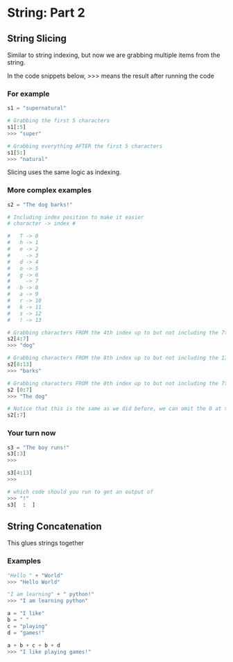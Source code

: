 # String: Part 2

## String Slicing

Similar to string indexing, but now we are grabbing multiple items from the string.

In the code snippets below, >>> means the result after running the code

### For example

```python
s1 = "supernatural"

# Grabbing the first 5 characters
s1[:5]
>>> "super"

# Grabbing everything AFTER the first 5 characters
s1[5:]
>>> "natural"
```

Slicing uses the same logic as indexing.

### More complex examples

```python
s2 = "The dog barks!"

# Including index position to make it easier
# character -> index #

#   T -> 0
#   h -> 1
#   e -> 2
#     -> 3
#   d -> 4
#   o -> 5
#   g -> 6
#     -> 7
#   b -> 8
#   a -> 9
#   r -> 10
#   k -> 11
#   s -> 12
#   ! -> 13

# Grabbing characters FROM the 4th index up to but not including the 7th index
s2[4:7]
>>> "dog"

# Grabbing characters FROM the 8th index up to but not including the 13th index
s2[8:13]
>>> "barks"

# Grabbing characters FROM the 0th index up to but not including the 7th index
s2 [0:7]
>>> "The dog"

# Notice that this is the same as we did before, we can omit the 0 at the beginning
s2[:7]
```

### Your turn now

```python
s3 = "The boy runs!"
s3[:3]
>>>

s3[4:13]
>>>

# which code should you run to get an output of
>>> "!"
s3[  :  ]
```

## String Concatenation

This glues strings together

### Examples

```python
"Hello " + "World"
>>> "Hello World"

"I am learning" + " python!"
>>> "I am learning python"

a = "I like"
b = " "
c = "playing"
d = "games!"

a + b + c + b + d
>>> "I like playing games!"
```
